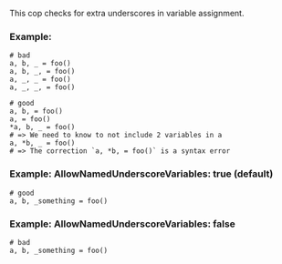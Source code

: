 This cop checks for extra underscores in variable assignment.

### Example:
    # bad
    a, b, _ = foo()
    a, b, _, = foo()
    a, _, _ = foo()
    a, _, _, = foo()

    # good
    a, b, = foo()
    a, = foo()
    *a, b, _ = foo()
    # => We need to know to not include 2 variables in a
    a, *b, _ = foo()
    # => The correction `a, *b, = foo()` is a syntax error

### Example: AllowNamedUnderscoreVariables: true (default)
    # good
    a, b, _something = foo()

### Example: AllowNamedUnderscoreVariables: false
    # bad
    a, b, _something = foo()
